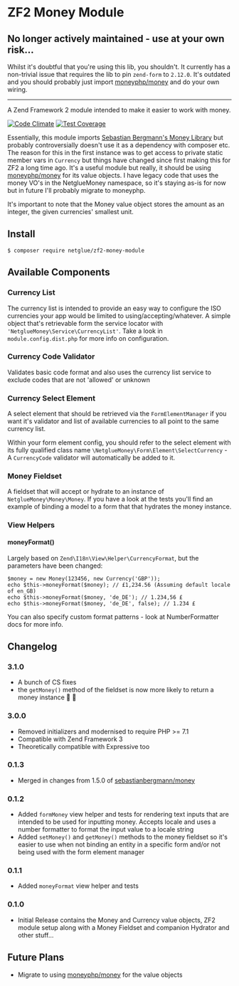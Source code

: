 # ZF2 Money Module

## No longer actively maintained - use at your own risk…

Whilst it's doubtful that you're using this lib, you shouldn't. It currently has a non-trivial issue that requires the
lib to pin `zend-form` to `2.12.0`. It's outdated and you should probably just import
[moneyphp/money](https://github.com/moneyphp/money) and do your own wiring.

---

A Zend Framework 2 module intended to make it easier to work with money.

[![Code Climate](https://codeclimate.com/github/netglue/ZF2-Money-Module/badges/gpa.svg)](https://codeclimate.com/github/netglue/ZF2-Money-Module) [![Test Coverage](https://codeclimate.com/github/netglue/ZF2-Money-Module/badges/coverage.svg)](https://codeclimate.com/github/netglue/ZF2-Money-Module)

Essentially, this module imports [Sebastian Bergmann's Money Library](https://github.com/sebastianbergmann/money) but probably
 controversially doesn't use it as a dependency with composer etc. The reason for this in the first instance was to get access
  to private static member vars in `Currency` but things have changed since first making this for ZF2 a long time ago. It's 
  a useful module but really, it should be using [moneyphp/money](https://github.com/moneyphp/money) for its value objects. I have legacy code that uses the money VO's in the NetglueMoney namespace, so it's staying as-is for now but in future I'll probably migrate to moneyphp.

It's important to note that the Money value object stores the amount as an integer, the given currencies' smallest unit.



## Install

	$ composer require netglue/zf2-money-module

## Available Components

### Currency List

The currency list is intended to provide an easy way to configure the ISO currencies your app would be limited to using/accepting/whatever. A simple object that's retrievable form the service locator with `'NetglueMoney\Service\CurrencyList'`. Take a look in `module.config.dist.php` for more info on configuration.

### Currency Code Validator

Validates basic code format and also uses the currency list service to exclude codes that are not 'allowed' or unknown

### Currency Select Element

A select element that should be retrieved via the `FormElementManager` if you want it's validator and list of available currencies to all point to the same currency list.

Within your form element config, you should refer to the select element with its fully qualified class name `\NetglueMoney\Form\Element\SelectCurrency` - A `CurrencyCode` validator will automatically be added to it.

### Money Fieldset

A fieldset that will accept or hydrate to an instance of `NetglueMoney\Money\Money`. If you have a look at the tests you'll find an example of binding a model to a form that that hydrates the money instance.

### View Helpers

#### moneyFormat()

Largely based on `Zend\I18n\View\Helper\CurrencyFormat`, but the parameters have been changed:
	
	$money = new Money(123456, new Currency('GBP'));
	echo $this->moneyFormat($money); // £1,234.56 (Assuming default locale of en_GB)
	echo $this->moneyFormat($money, 'de_DE'); // 1.234,56 £
	echo $this->moneyFormat($money, 'de_DE', false); // 1.234 £
	
You can also specify custom format patterns - look at NumberFormatter docs for more info.

## Changelog

### 3.1.0
* A bunch of CS fixes
* the `getMoney()` method of the fieldset is now more likely to return a money instance 😬 🤞


### 3.0.0
* Removed initializers and modernised to require PHP >= 7.1
* Compatible with Zend Framework 3
* Theoretically compatible with Expressive too


### 0.1.3
* Merged in changes from 1.5.0 of [sebastianbergmann/money](https://github.com/sebastianbergmann/money)

### 0.1.2
* Added `formMoney` view helper and tests for rendering text inputs that are intended to be used for inputting money. Accepts locale and uses a number formatter to format the input value to a locale string
* Added `setMoney()` and `getMoney()` methods to the money fieldset so it's easier to use when not binding an entity in a specific form and/or not being used with the form element manager


### 0.1.1
* Added `moneyFormat` view helper and tests

### 0.1.0
* Initial Release contains the Money and Currency value objects, ZF2 module setup along with a Money Fieldset and companion Hydrator and other stuff...


## Future Plans

* Migrate to using [moneyphp/money](https://github.com/moneyphp/money) for the value objects
